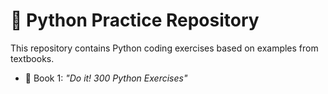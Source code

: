 # 🐍 Python Practice Repository

This repository contains Python coding exercises based on examples from textbooks.

- 📘 Book 1: *"Do it! 300 Python Exercises"*
